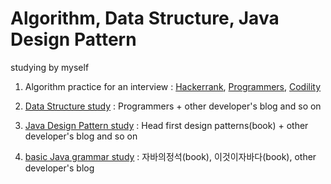 # Algorithm, Data Structure, Java Design Pattern
studying by myself


1. Algorithm practice for an interview : [Hackerrank](https://github.com/develo-pyo/algorithm-java/tree/master/algo/src/algo_hackerrank), [Programmers](https://github.com/develo-pyo/algorithm-java/tree/master/algo/src/algo_programmers), [Codility](https://github.com/develo-pyo/algorithm-java/tree/master/algo/src/algo_codility)

2. [Data Structure study](https://github.com/develo-pyo/algorithm-java/tree/master/algo/src/algo_datastructure) : Programmers + other developer's blog and so on

3. [Java Design Pattern study](https://github.com/develo-pyo/algorithm-java/tree/master/algo/src/design_pattern) : Head first design patterns(book) + other developer's blog and so on

4. [basic Java grammar study](https://github.com/develo-pyo/algorithm-java/tree/master/algo/src/Java) : 자바의정석(book), 이것이자바다(book), other developer's blog

